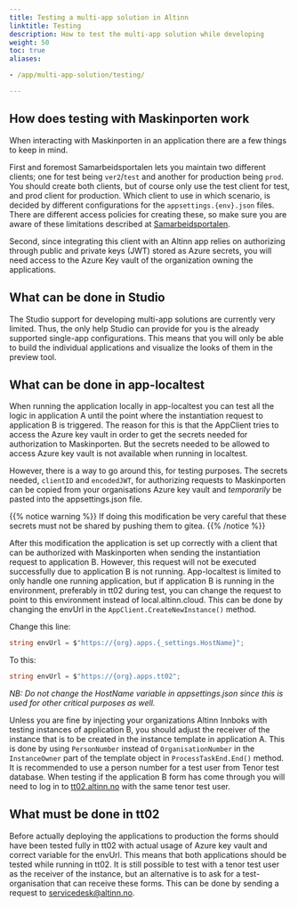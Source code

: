 ```yaml
---
title: Testing a multi-app solution in Altinn
linktitle: Testing
description: How to test the multi-app solution while developing
weight: 50
toc: true
aliases:

- /app/multi-app-solution/testing/

---
```


## How does testing with Maskinporten work

When interacting with Maskinporten in an application there are a few things to keep in mind.

First and foremost Samarbeidsportalen lets you maintain two different clients; one for test being `ver2`/`test` and
another for
production
being `prod`. You should create both clients, but of course only use the test client for test, and prod client for
production. Which client to use in which scenario, is decided by different configurations for
the `appsettings.{env}.json` files. There are different access policies for creating these, so make sure you are aware
of these limitations
described
at [Samarbeidsportalen](https://docs.digdir.no/docs/Maskinporten/maskinporten_sjolvbetjening_web#innlogging-og-tilgang).

Second, since integrating this client with an Altinn app relies on authorizing through public and private keys (JWT)
stored as Azure secrets, you will need access to the Azure Key vault of the organization owning the applications.

## What can be done in Studio

The Studio support for developing multi-app solutions are currently very limited. Thus, the only help Studio can provide
for you is the already supported single-app configurations.
This means that you will only be able to build the individual applications and visualize the looks of them in the
preview tool.

## What can be done in app-localtest

When running the application locally in app-localtest you can test all the logic in application A until
the point where the instantiation request to application B is triggered. The reason for this is that the AppClient tries
to access the
Azure key vault in order to get the secrets needed for authorization to Maskinporten. But the secrets needed to be
allowed to access Azure key vault is not available when running in localtest.

However, there is a way to go around this, for testing purposes. The secrets needed, `clientID` and `encodedJWT`, for
authorizing requests to
Maskinporten can be copied from your organisations Azure key vault and *temporarily* be pasted into the appsettings.json
file.

{{% notice warning %}}
If doing this modification be very careful that these secrets must not be shared by pushing them to gitea.
{{% /notice %}}

After this modification the application is set up correctly with a client that can be
authorized with Maskinporten when sending the instantiation request to application B. However, this request will not
be executed successfully due to application B is not
running. App-localtest is limited to only handle one running application, but if application B is running in
the environment, preferably in tt02 during test, you can change the request to point to this environment instead of
local.altinn.cloud. This can be done by changing the envUrl in the `AppClient.CreateNewInstance()` method.

Change this line:

```csharp
string envUrl = $"https://{org}.apps.{_settings.HostName}";
```

To this:

```csharp
string envUrl = $"https://{org}.apps.tt02";
```

_NB: Do not change the HostName variable in appsettings.json since this is used for other critical purposes as well._

Unless you are fine by injecting your organizations Altinn Innboks with testing instances of application B, you
should adjust the receiver of the instance that is to be created in the instance template in application A. This is
done by using `PersonNumber` instead of `OrganisationNumber` in the `InstanceOwner` part of the template object
in `ProcessTaskEnd.End()` method. It is recommended to use a person number for a test user from Tenor test database.
When testing if the application B form has come through you will need to log in
to [tt02.altinn.no](https://tt02.altinn.no/)
with the same tenor test user.

## What must be done in tt02

Before actually deploying the applications to production the forms should have been tested fully in tt02 with actual
usage of Azure key vault and correct variable for the envUrl. This means that both applications should be tested while
running in tt02. It is still possible to test with a tenor test user as the receiver of the instance, but an alternative
is to ask for a test-organisation that can receive these forms. This can be done by sending a request to
servicedesk@altinn.no.
